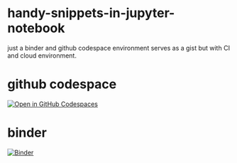 # handy-snippets-in-jupyter-notebook
just a binder and github codespace environment serves as a gist but with CI and cloud environment.

# github codespace

[![Open in GitHub Codespaces](https://github.com/codespaces/badge.svg)](https://codespaces.new/kisslim/handy-snippets-in-jupyter-notebook)

# binder

[![Binder](https://mybinder.org/badge_logo.svg)](https://mybinder.org/v2/gh/kisslim/handy-snippets-in-jupyter-notebook/master?filepath=README.ipynb)

